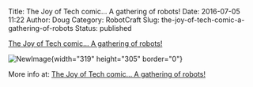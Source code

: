 Title: The Joy of Tech comic... A gathering of robots!
Date: 2016-07-05 11:22
Author: Doug
Category: RobotCraft
Slug: the-joy-of-tech-comic-a-gathering-of-robots
Status: published

[The Joy of Tech comic... A gathering of robots!](http://www.geekculture.com/joyoftech/index.html)

![NewImage](http://robotcraft.org/wp-content/uploads/2016/07/NewImage.png "NewImage.png"){width="319" height="305" border="0"}

More info at: [The Joy of Tech comic... A gathering of robots!](http://www.geekculture.com/joyoftech/index.html)
